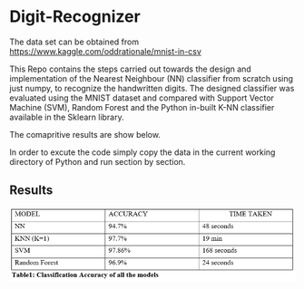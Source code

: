 # Digit-Recognizer

The data set can be obtained from https://www.kaggle.com/oddrationale/mnist-in-csv

This Repo contains the steps carried out towards  the design and  implementation of the Nearest Neighbour (NN) classifier from scratch using just numpy, to recognize the handwritten digits. The designed classifier was evaluated using the MNIST dataset and compared with Support Vector Machine (SVM), Random Forest and the Python in-built K-NN classifier available in the Sklearn library.

The comapritive results are show below.

In order to excute the code simply copy the data in the current working directory of Python and run section by section.

Results
------

![](Results/Comarision_Table.png)
